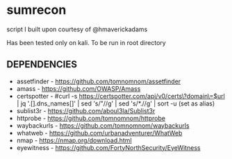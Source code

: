# sumrecon

script I built upon courtesy of @hmaverickadams

Has been tested only on kali. To be run in root directory

## DEPENDENCIES
* assetfinder - https://github.com/tomnomnom/assetfinder
* amass - https://github.com/OWASP/Amass
* certspotter - #curl -s https://certspotter.com/api/v0/certs\?domain\=$url | jq '.[].dns_names[]' | sed 's/\"//g' | sed 's/\*\.//g' | sort -u (set as alias)
* sublist3r - https://github.com/aboul3la/Sublist3r
* httprobe - https://github.com/tomnomnom/httprobe
* waybackurls - https://github.com/tomnomnom/waybackurls
* whatweb - https://github.com/urbanadventurer/WhatWeb
* nmap - https://nmap.org/download.html
* eyewitness - https://github.com/FortyNorthSecurity/EyeWitness
